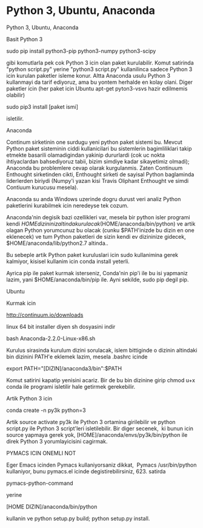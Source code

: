 # Python 3, Ubuntu, Anaconda


Python 3, Ubuntu, Anaconda




Basit Python 3

sudo pip install python3-pip python3-numpy python3-scipy

gibi komutlarla pek cok Python 3 icin olan paket kurulabilir. Komut satirinda "python script.py" yerine "python3 script.py" kullanilinca sadece Python 3 icin kurulan paketler isleme konur. Altta Anaconda usulu Python 3 kullanmayi da tarif ediyoruz, ama bu yontem herhalde en kolay olani. Diger paketler icin (her paket icin Ubuntu apt-get pyton3-vsvs hazir edilmemis olabilir)

sudo pip3 install [paket ismi]

isletilir.

Anaconda

Continum sirketinin one surdugu yeni python paket sistemi bu. Mevcut Python paket sisteminin ciddi kullanicilari bu sistemlerin bagimliliklari takip etmekte basarili olamadigindan yakinip dururlardi (cok uc nokta ihtiyaclardan bahsediyoruz tabii, bizim simdiye kadar sikayetimiz olmadi); Anaconda bu problemlere cevap olarak kurgulanmis. Zaten Continuum Enthought sirketinden cikti, Enthought sirketi de sayisal Python baglaminda liderlerden biriydi (Numpy'i yazan kisi Travis Oliphant Enthought ve simdi Contiuum kurucusu mesela).

Anaconda su anda Windows uzerinde dogru durust veri analiz Python paketlerini  kurabilmek icin neredeyse tek cozum.

Anaconda'nin degisik bazi ozellikleri var, mesela bir python isler programi kendi $HOME dizininiz altinda kurulacak ($HOME/anaconda/bin/python) ve artik olagan Python yorumcunuz bu olacak (cunku $PATH'inizde bu dizin en one eklenecek) ve tum Python paketleri de sizin kendi ev dizininize gidecek, $HOME/anaconda/lib/python2.7 altinda..

Bu sebeple artik Python paket kuruluslari icin sudo kullanimina gerek kalmiyor, kisisel kullanim icin conda install yeterli. 

Ayrica pip ile paket kurmak isterseniz, Conda'nin pip'i ile bu isi yapmaniz lazim, yani $HOME/anaconda/bin/pip ile. Ayni sekilde, sudo pip degil pip.

Ubuntu

Kurmak icin

http://continuum.io/downloads

linux 64 bit installer diyen sh dosyasini indir

bash Anaconda-2.2.0-Linux-x86.sh

Kurulus sirasinda kurulum dizini sorulacak, islem bittiginde o dizinin altindaki bin dizinini PATH'e eklemek lazim, mesela .bashrc icinde

export PATH="[DIZIN]/anaconda3/bin":$PATH

Komut satirini kapatip yenisini acariz. Bir de bu bin dizinine girip chmod u+x conda ile programi isletilir hale getirmek gerekebilir.

Artik Python 3 icin

conda create -n py3k python=3

Artik source activate py3k ile Python 3 ortamina girilebilir ve python script.py ile Python 3 script'leri isletilebilir. Bir diger secenek,  ki bunun icin source yapmaya gerek yok, [HOME]/anaconda/envs/py3k/bin/python ile direk Python 3 yorumlayicisini cagirmak.

PYMACS ICIN ONEMLI NOT

Eger Emacs icinden Pymacs kullaniyorsaniz dikkat,  Pymacs /usr/bin/python kullaniyor, bunu pymacs.el icinde degistirebilirsiniz, 623. satirda

pymacs-python-command


yerine

[HOME DIZIN]/anaconda/bin/python


kullanin ve python setup.py build; python setup.py install. 




